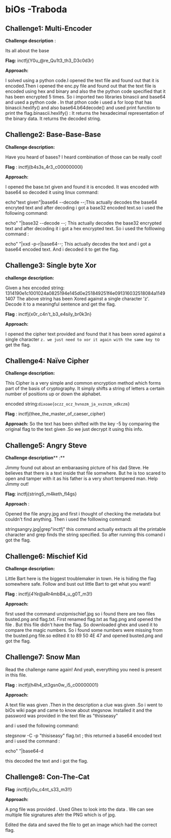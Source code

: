 # biOs -Traboda

**Challenge1: Multi-Encoder**
-----------------------------

**Challenge description** :

Its all about the base

**Flag:** inctfj{Y0u\_@re\_Qu1t3\_th3\_D3c0d3r}

**Approach:**

I solved using a python code.I opened the text file and found out that it is encoded.Then i opened the enc.py file and found out that the text file is encoded using hex and binary and also the the python code specified that it has been encrypted 5 times. So i imported two libraries binascii and base64 and used a python code . In that pthon code i used a for loop that has binascii.hexlify() and also base64.b64decode() and used print function to print the flag.binascii.hexlify() : It returns the hexadecimal representation of the binary data. It returns the decoded string.

**Challenge2: Base-Base-Base**
----------------------------------

**Challenge description:**

Have you heard of bases? I heard combination of those can be really cool!

**Flag** : inctfj{b4s3s\_4r3\_c00000000l}

**Approach:**

I opened the base.txt given and found it is encoded. It was encoded with base64 so decoded it using linux command:

echo&quot;text given&quot;|base64 --decode --;This actually decodes the base64 encryted text and after decoding i got a base32 encoded text.so i used the following command:

echo&quot; &quot;|base32 --decode --; This actually decodes the base32 encrypted text and after decoding it i got a hex encrypted text. So i used the folllowing command :

echo&quot; &quot;|xxd -p-r|base64--; This actually decodes the text and i got a base64 encoded text. And i decoded it to get the flag.

**Challenge3: Single byte Xor**
----------------------------------

**challenge description:**

Given a hex encoded string: 1314190e1c1001024a0825194e145d0e251849251f4e091316032518084a11491407 The above string has been Xored against a single character &#39;z&#39;. Decode it to a meaningful sentence and get the flag.

**Flag** : inctfj{x0r\_c4n&#39;t\_b3\_e4sily\_br0k3n}

**Approach:**

I opened the cipher text provided and found that it has been xored against a single character `z. we just need to xor it again with the same key t`o get the flag.

**Challenge4:**  **Naïve Cipher**
----------------------------------

**Challenge description:**

This Cipher is a very simple and common encryption method which forms part of the basis of cryptography. It simply shifts a string of letters a certain number of positions up or down the alphabet.

encoded string:`dixoae{oczz_ocz_hvnozm_ja_xvznzm_xdkczm}`

**Flag** : inctfj{thee_the_master_of_caeser_cipher}

**Approach:** So the text has been shifted with the key -5 by comparing the original flag to the text given .So we just decrypt it using this info.

**Challenge5: Angry Steve**
----------------------------------

**Challenge description**** :**

Jimmy found out about an embaraasing picture of his dad Steve. He believes that there is a text inside that file somwhere. But he is too scared to open and tamper with it as his father is a very short tempered man. Help Jimmy out!

**Flag**: inctfj{string5\_m4keth\_fl4gs}

**Approach** :

Opened the file angry.jpg and first i thought of checking the metadata but couldn&#39;t find anything. Then i used the folllowing command:

stringsangry.jpg|grep&quot;inctfj&quot;
 this command actually extracts all the printable character and grep finds the string specified. So after running this comand i got the flag.

**Challenge6: Mischief Kid**
----------------------------------

**Challenge description:**

Little Bart here is the biggest troublemaker in town. He is hiding the flag somewhere safe. Follow and bust out little Bart to get what you want!

**Flag** : inctfj{_4Ye_@aRr4mbB4_u_g0T_m3!}

**Approach:**

first used the command unzipmischief.jpg
so i found there are two files busted.png and flag.txt. First renamed flag.txt as flag.png and opened the file . But this file didn&#39;t have the flag. So downloaded ghex and used it to compare the magic numbers. So i found some numbers were missing from the busted.png file.so edited it to 89 50 4E 47 and opened busted.png and got the flag.

**Challenge7: Snow Man**
----------------------------------

Read the challenge name again! And yeah, everything you need is present in this file.

**Flag** : inctfj{h4h4_st3gsn0w_i5_c00000001}

**Approach:**

A text file was given .Then in the description a clue was given .So i went to biOs wiki page and came to know about stegsnow. Installed it and the password was provided in the text file as &quot;thisiseasy&quot;

and i used the following command:

stegsnow -C -p &quot;thisiseasy&quot; flag.txt ; this returned a base64 encoded text and i used the command :

echo&quot; &quot;|base64-d

this decoded the text and i got the flag.

**Challenge8: Con-The-Cat**
----------------------------------

**Flag** :inctfj{y0u_c4nt_s33_m3!!}

**Approach:**

A png file was provided . Used Ghex to look into the data . We can see multiple file signatures afetr the PNG which is of jpg.

Edited the data and saved the file to get an image which had the correct flag.
